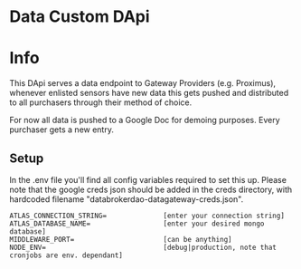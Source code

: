 # Data Custom DApi

# Info

This DApi serves a data endpoint to Gateway Providers (e.g. Proximus), whenever enlisted sensors
have new data this gets pushed and distributed to all purchasers through their method of choice.

For now all data is pushed to a Google Doc for demoing purposes.
Every purchaser gets a new entry.

## Setup

In the .env file you'll find all config variables required to set this up.
Please note that the google creds json should be added in the creds directory, with hardcoded
filename "databrokerdao-datagateway-creds.json".

```
ATLAS_CONNECTION_STRING=              [enter your connection string]
ATLAS_DATABASE_NAME=                  [enter your desired mongo database]
MIDDLEWARE_PORT=                      [can be anything]
NODE_ENV=                             [debug|production, note that cronjobs are env. dependant]
```
